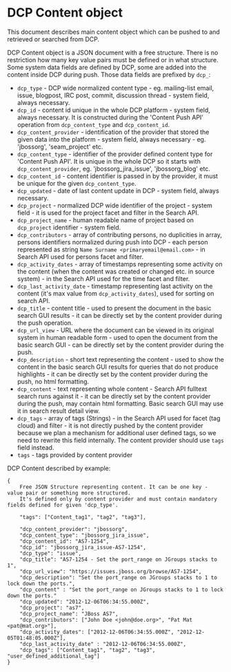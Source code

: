 DCP Content object
==================

This document describes main content object which can be pushed to and retrieved or searched from DCP.
 
DCP Content object is a JSON document with a free structure. There is no restriction how many key value pairs must be defined or in what structure.
Some system data fields are defined by DCP, some are added into the content inside DCP during push. Those data fields are prefixed by `dcp_`:

* `dcp_type` - DCP wide normalized content type - eg. mailing-list email, issue, blogpost, IRC post, commit, discussion thread - system field, always necessary.
* `dcp_id` - content id unique in the whole DCP platform - system field, always necessary. It is constructed during the 'Content Push API' operation from `dcp_content_type` and `dcp_content_id`.
* `dcp_content_provider` - identification of the provider that stored the given data into the platform - system field, always necessary - eg. 'jbossorg', 'seam_project' etc.
* `dcp_content_type` - identifier of the provider defined content type for 'Content Push API'. It is unique in the whole DCP so it starts with `dcp_content_provider`, eg. 'jbossorg_jira_issue', 'jbossorg_blog' etc. 
* `dcp_content_id` -  content identifier is passed in by the provider, it must be unique for the given `dcp_content_type`.
* `dcp_updated` - date of last content update in DCP - system field, always necessary.
* `dcp_project` - normalized DCP wide identifier of the project - system field - it is used for the project facet and filter in the Search API.
* `dcp_project_name` - human readable name of project based on `dcp_project` identifier - system field. 
* `dcp_contributors` - array of contributing persons, no duplicities in array, persons identifiers normalized during push into DCP - each person represented as string `Name Surname <primaryemail@email.com>` - in Search API used for persons facet and filter.
* `dcp_activity_dates` - array of timestamps representing some activity on the content (when the content was created or changed etc. in source system) - in the Search API used for the time facet and filter.
* `dcp_last_activity_date` - timestamp representing last activity on the content (it's max value from `dcp_activity_dates`), used for sorting on search API.
* `dcp_title` - content title - used to present the document in the basic search GUI results - it can be directly set by the content provider during the push operation.
* `dcp_url_view` - URL where the document can be viewed in its original system in human readable form - used to open the document from the basic search GUI - can be directly set by the content provider during the push.
* `dcp_description` - short text representing the content - used to show the content in the basic search GUI results for queries that do not produce highlights - it can be directly set by the content provider during the push, no html formatting.
* `dcp_content` - text representing whole content - Search API fulltext search runs against it - it can be directly set by the content provider during the push, may contain html formatting. Basic search GUI may use it in search result detail view. 
* `dcp_tags` - array of tags (Strings) - in the Search API used for facet (tag cloud) and filter - it is not directly pushed by the content provider because we plan a mechanism for additional user defined tags, so we need to rewrite this field internally. The content provider should use `tags` field instead.
* `tags` - tags provided by content provider


DCP Content described by example:

	{
	    Free JSON Structure representing content. It can be one key - value pair or something more structured.
	    It's defined only by content provider and must contain mandatory fields defined for given 'dcp_type'.
	
	    "tags": ["Content_tag1", "tag2", "tag3"],
	
	    "dcp_content_provider": "jbossorg",
	    "dcp_content_type": "jbossorg_jira_issue",
	    "dcp_content_id": "AS7-1254",
	    "dcp_id": "jbossorg_jira_issue-AS7-1254",
	    "dcp_type": "issue",
	    "dcp_title": "AS7-1254 - Set the port_range on JGroups stacks to 1",
	    "dcp_url_view": "https://issues.jboss.org/browse/AS7-1254",
	    "dcp_description": "Set the port_range on JGroups stacks to 1 to lock down the ports.",
	    "dcp_content" : "Set the port_range on JGroups stacks to 1 to lock down the ports."
	    "dcp_updated": "2012-12-06T06:34:55.000Z",
	    "dcp_project": "as7",
	    "dcp_project_name": "JBoss AS7",
	    "dcp_contributors": ["John Doe <john@doe.org>", "Pat Mat <pat@mat.org>"],
	    "dcp_activity_dates": ["2012-12-06T06:34:55.000Z", "2012-12-05T01:48:05.000Z"],
	    "dcp_last_activity_date" : "2012-12-06T06:34:55.000Z", 
	    "dcp_tags": ["Content_tag1", "tag2", "tag3", "user_defined_additional_tag"]
	}

